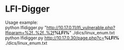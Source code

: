 # LFI-Digger

Usage example:
<br/>
python lfidigger.py "http://10.17.0.11/lfi_vulnerable.php?lfiparam=%2f..%2f..%2f<b>%LFI%</b>" ./dics/linux_enum.txt
<br/>
python lfidigger.py http://10.17.0.30/page.php?c=<b>%LFI%</b> ./dics/linux_enum.txt
